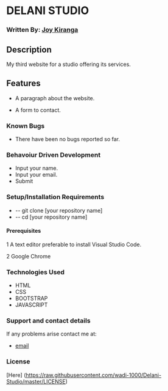 # DELANI STUDIO

### Written By: [Joy Kiranga](https://github.com/wadi-1000)

## Description

My third website for a studio offering its services.

## Features

-  A paragraph about the website.

-  A form to contact.

### Known Bugs

-  There have been no bugs reported so far.

### Behavoiur Driven Development

-  Input your name.
-  Input your email.
-  Submit

### Setup/Installation Requirements

-  -- git clone [your repository name]
-  -- cd [your repository name]

#### Prerequisites

1 A text editor preferable to install Visual Studio Code.

2 Google Chrome

### Technologies Used

-  HTML
-  CSS
-  BOOTSTRAP
-  JAVASCRIPT

### Support and contact details

If any problems arise contact me at:

-  [email](jk.mk@gmail.com)

### License

[Here] (https://raw.githubusercontent.com/wadi-1000/Delani-Studio/master/LICENSE)
